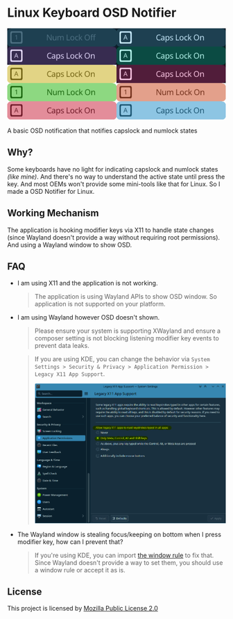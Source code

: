 # Linux Keyboard OSD Notifier

![Showcase](./assets/showcase.png)

A basic OSD notification that notifies capslock and numlock states

## Why?

Some keyboards have no light for indicating capslock and numlock states *(like mine)*. And there's no way to understand the active state until press the key. And most OEMs won't provide some mini-tools like that for Linux. So I made a OSD Notifier for Linux.

## Working Mechanism

The application is hooking modifier keys via X11 to handle state changes (since Wayland doesn't provide a way without requiring root permissions). And using a Wayland window to show OSD.

## FAQ

- I am using X11 and the application is not working.
    > The application is using Wayland APIs to show OSD window. So application is not supported on your platform.

- I am using Wayland however OSD doesn't shown.
    > Please ensure your system is supporting XWayland and ensure a composer setting is not blocking listening modifier key events to prevent data leaks.

    > If you are using KDE, you can change the behavior via `System Settings > Security & Privacy > Application Permission > Legacy X11 App Support`.
    >
    > ![Legacy X11 App Support](./assets/legacy_x11_app_support.png)

- The Wayland window is stealing focus/keeping on bottom when I press modifier key, how can I prevent that?
    > If you're using KDE, you can import [the window rule](./src/osd.kwinrule) to fix that. Since Wayland doesn't provide a way to set them, you should use a window rule or accept it as is.

## License

This project is licensed by [Mozilla Public License 2.0](./LICENSE)